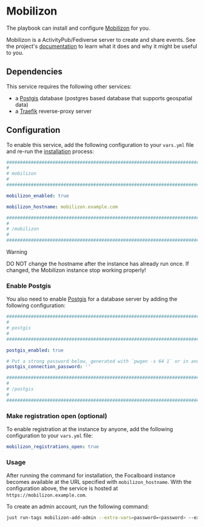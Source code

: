 <!--
SPDX-FileCopyrightText: 2023 Julian-Samuel Gebühr
SPDX-FileCopyrightText: 2025 Suguru Hirahara

SPDX-License-Identifier: AGPL-3.0-or-later
-->

# Mobilizon

The playbook can install and configure [Mobilizon](https://joinmobilizon.org/en/) for you.

Mobilizon is a ActivityPub/Fediverse server to create and share events. See the project's [documentation](https://docs.mobilizon.org/) to learn what it does and why it might be useful to you.

## Dependencies

This service requires the following other services:

- a [Postgis](postgis.md) database (postgres based database that supports geospatial data)
- a [Traefik](traefik.md) reverse-proxy server

## Configuration

To enable this service, add the following configuration to your `vars.yml` file and re-run the [installation](../installing.md) process:

```yaml
########################################################################
#                                                                      #
# mobilizon                                                            #
#                                                                      #
########################################################################

mobilizon_enabled: true

mobilizon_hostname: mobilizon.example.com

########################################################################
#                                                                      #
# /mobilizon                                                           #
#                                                                      #
########################################################################
```

>[!WARNING]
> DO NOT change the hostname after the instance has already run once. If changed, the Mobilizon instance stop working properly!

### Enable Postgis

You also need to enable [Postgis](postgis.md) for a database server by adding the following configuration:

```yaml
########################################################################
#                                                                      #
# postgis                                                              #
#                                                                      #
########################################################################

postgis_enabled: true

# Put a strong password below, generated with `pwgen -s 64 1` or in another way
postgis_connection_password: ''

########################################################################
#                                                                      #
# /postgis                                                             #
#                                                                      #
########################################################################
```

### Make registration open (optional)

To enable registration at the instance by anyone, add the following configuration to your `vars.yml` file:

```yaml
mobilizon_registrations_open: true
```

### Usage

After running the command for installation, the Focalboard instance becomes available at the URL specified with `mobilizon_hostname`. With the configuration above, the service is hosted at `https://mobilizon.example.com`.

To create an admin account, run the following command:

```sh
just run-tags mobilizon-add-admin --extra-vars=password=<password> --extra-vars=email=<email>
```
